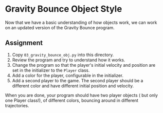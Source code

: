 # Gravity Bounce Object Style

Now that we have a basic understanding of how objects work, we can work on an
updated version of the Gravity Bounce program. 

## Assignment

1. Copy `03_gravity_bounce_obj.py` into this directory.
2. Review the program and try to understand how it works.
3. Change the program so that the player's initial velocity and position are set
   in the initializer to the `Player` class.
4. Add a color for the player, configurable in the initializer.
5. Add a second player to the game. The second player should be a different
   color and have different initial position and velocity.

When you are done, your program should have two player objects ( but only one
Player class!), of different colors, bouncing around in different trajectories. 